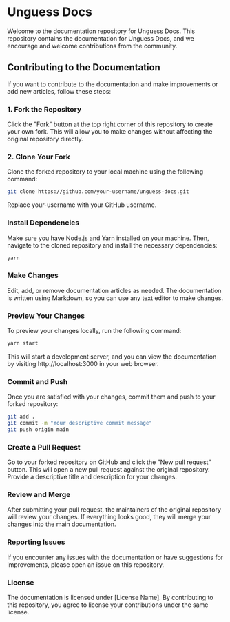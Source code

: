# Unguess Docs

Welcome to the documentation repository for Unguess Docs. This repository contains the documentation for Unguess Docs, and we encourage and welcome contributions from the community.

## Contributing to the Documentation

If you want to contribute to the documentation and make improvements or add new articles, follow these steps:

### 1. Fork the Repository

Click the "Fork" button at the top right corner of this repository to create your own fork. This will allow you to make changes without affecting the original repository directly.

### 2. Clone Your Fork

Clone the forked repository to your local machine using the following command:

```bash
git clone https://github.com/your-username/unguess-docs.git
```
Replace your-username with your GitHub username.

### Install Dependencies
Make sure you have Node.js and Yarn installed on your machine. Then, navigate to the cloned repository and install the necessary dependencies:

```bash
yarn 
```
### Make Changes
Edit, add, or remove documentation articles as needed. The documentation is written using Markdown, so you can use any text editor to make changes.

### Preview Your Changes
To preview your changes locally, run the following command:

```bash
yarn start
```
This will start a development server, and you can view the documentation by visiting http://localhost:3000 in your web browser.

### Commit and Push
Once you are satisfied with your changes, commit them and push to your forked repository:

```bash
git add .
git commit -m "Your descriptive commit message"
git push origin main
```

### Create a Pull Request
Go to your forked repository on GitHub and click the "New pull request" button. This will open a new pull request against the original repository. Provide a descriptive title and description for your changes.

### Review and Merge
After submitting your pull request, the maintainers of the original repository will review your changes. If everything looks good, they will merge your changes into the main documentation.

### Reporting Issues
If you encounter any issues with the documentation or have suggestions for improvements, please open an issue on this repository.

### License
The documentation is licensed under [License Name]. By contributing to this repository, you agree to license your contributions under the same license.

